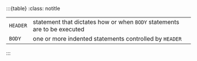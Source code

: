 :::{table}
:class: notitle

|          |                                                                          |
|----------|--------------------------------------------------------------------------|
| `HEADER` | statement that dictates how or when `BODY` statements are to be executed |
| `BODY`   | one or more indented statements controlled by `HEADER`                   |

:::

